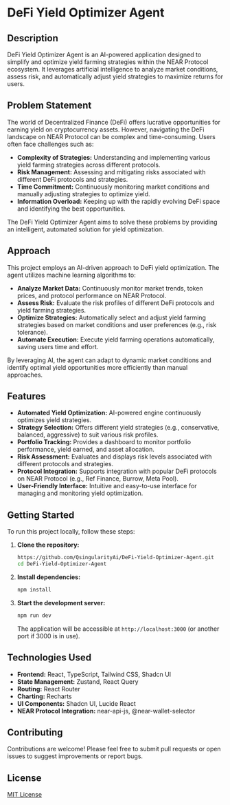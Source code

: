 # DeFi Yield Optimizer Agent

## Description

DeFi Yield Optimizer Agent is an AI-powered application designed to simplify and optimize yield farming strategies within the NEAR Protocol ecosystem. It leverages artificial intelligence to analyze market conditions, assess risk, and automatically adjust yield strategies to maximize returns for users.

## Problem Statement

The world of Decentralized Finance (DeFi) offers lucrative opportunities for earning yield on cryptocurrency assets. However, navigating the DeFi landscape on NEAR Protocol can be complex and time-consuming. Users often face challenges such as:

- **Complexity of Strategies:** Understanding and implementing various yield farming strategies across different protocols.
- **Risk Management:** Assessing and mitigating risks associated with different DeFi protocols and strategies.
- **Time Commitment:** Continuously monitoring market conditions and manually adjusting strategies to optimize yield.
- **Information Overload:** Keeping up with the rapidly evolving DeFi space and identifying the best opportunities.

The DeFi Yield Optimizer Agent aims to solve these problems by providing an intelligent, automated solution for yield optimization.

## Approach

This project employs an AI-driven approach to DeFi yield optimization. The agent utilizes machine learning algorithms to:

- **Analyze Market Data:** Continuously monitor market trends, token prices, and protocol performance on NEAR Protocol.
- **Assess Risk:** Evaluate the risk profiles of different DeFi protocols and yield farming strategies.
- **Optimize Strategies:** Automatically select and adjust yield farming strategies based on market conditions and user preferences (e.g., risk tolerance).
- **Automate Execution:** Execute yield farming operations automatically, saving users time and effort.

By leveraging AI, the agent can adapt to dynamic market conditions and identify optimal yield opportunities more efficiently than manual approaches.

## Features

- **Automated Yield Optimization:** AI-powered engine continuously optimizes yield strategies.
- **Strategy Selection:** Offers different yield strategies (e.g., conservative, balanced, aggressive) to suit various risk profiles.
- **Portfolio Tracking:**  Provides a dashboard to monitor portfolio performance, yield earned, and asset allocation.
- **Risk Assessment:**  Evaluates and displays risk levels associated with different protocols and strategies.
- **Protocol Integration:** Supports integration with popular DeFi protocols on NEAR Protocol (e.g., Ref Finance, Burrow, Meta Pool).
- **User-Friendly Interface:**  Intuitive and easy-to-use interface for managing and monitoring yield optimization.

## Getting Started

To run this project locally, follow these steps:

1. **Clone the repository:**
   ```bash
   https://github.com/QsingularityAi/DeFi-Yield-Optimizer-Agent.git
   cd DeFi-Yield-Optimizer-Agent
   ```
2. **Install dependencies:**
   ```bash
   npm install
   ```
3. **Start the development server:**
   ```bash
   npm run dev
   ```
   The application will be accessible at `http://localhost:3000` (or another port if 3000 is in use).

## Technologies Used

- **Frontend:** React, TypeScript, Tailwind CSS, Shadcn UI
- **State Management:** Zustand, React Query
- **Routing:** React Router
- **Charting:** Recharts
- **UI Components:** Shadcn UI, Lucide React
- **NEAR Protocol Integration:** near-api-js, @near-wallet-selector

## Contributing

Contributions are welcome! Please feel free to submit pull requests or open issues to suggest improvements or report bugs.

## License

[MIT License](LICENSE) 
